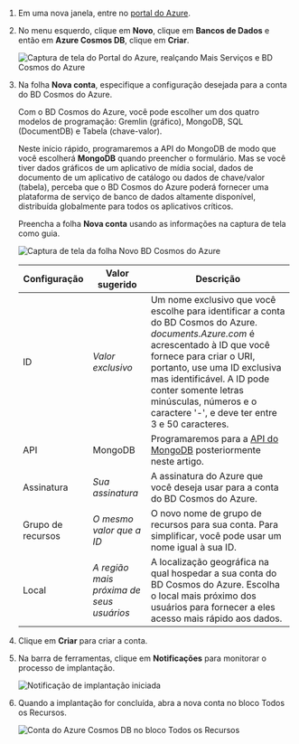 1. Em uma nova janela, entre no [portal do Azure](https://portal.azure.com/).
2. No menu esquerdo, clique em **Novo**, clique em **Bancos de Dados** e então em **Azure Cosmos DB**, clique em **Criar**.
   
   ![Captura de tela do Portal do Azure, realçando Mais Serviços e BD Cosmos do Azure](./media/cosmos-db-create-dbaccount-mongodb/create-nosql-db-databases-json-tutorial-1.png)

3. Na folha **Nova conta**, especifique a configuração desejada para a conta do BD Cosmos do Azure. 

    Com o BD Cosmos do Azure, você pode escolher um dos quatro modelos de programação: Gremlin (gráfico), MongoDB, SQL (DocumentDB) e Tabela (chave-valor). 
       
    Neste início rápido, programaremos a API do MongoDB de modo que você escolherá **MongoDB** quando preencher o formulário. Mas se você tiver dados gráficos de um aplicativo de mídia social, dados de documento de um aplicativo de catálogo ou dados de chave/valor (tabela), perceba que o BD Cosmos do Azure poderá fornecer uma plataforma de serviço de banco de dados altamente disponível, distribuída globalmente para todos os aplicativos críticos.

    Preencha a folha **Nova conta** usando as informações na captura de tela como guia.
 
    ![Captura de tela da folha Novo BD Cosmos do Azure](./media/cosmos-db-create-dbaccount-mongodb/create-nosql-db-databases-json-tutorial-2.png)
   
    Configuração|Valor sugerido|Descrição
    ---|---|---
    ID|*Valor exclusivo*|Um nome exclusivo que você escolhe para identificar a conta do BD Cosmos do Azure. *documents.Azure.com* é acrescentado à ID que você fornece para criar o URI, portanto, use uma ID exclusiva mas identificável. A ID pode conter somente letras minúsculas, números e o caractere '-', e deve ter entre 3 e 50 caracteres.
    API|MongoDB|Programaremos para a [API do MongoDB](../articles/cosmos-db/mongodb-introduction.md) posteriormente neste artigo.|
    Assinatura|*Sua assinatura*|A assinatura do Azure que você deseja usar para a conta do BD Cosmos do Azure. 
    Grupo de recursos|*O mesmo valor que a ID*|O novo nome de grupo de recursos para sua conta. Para simplificar, você pode usar um nome igual à sua ID. 
    Local|*A região mais próxima de seus usuários*|A localização geográfica na qual hospedar a sua conta do BD Cosmos do Azure. Escolha o local mais próximo dos usuários para fornecer a eles acesso mais rápido aos dados.

4. Clique em **Criar** para criar a conta.
5. Na barra de ferramentas, clique em **Notificações** para monitorar o processo de implantação.

    ![Notificação de implantação iniciada](./media/cosmos-db-create-dbaccount-mongodb/azure-documentdb-nosql-notification.png)

6.  Quando a implantação for concluída, abra a nova conta no bloco Todos os Recursos. 

    ![Conta do Azure Cosmos DB no bloco Todos os Recursos](./media/cosmos-db-create-dbaccount-mongodb/azure-documentdb-all-resources.png)
